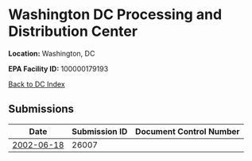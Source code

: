 # Washington DC Processing and Distribution Center

**Location:** Washington, DC

**EPA Facility ID:** 100000179193

[Back to DC Index](../../index.md)

## Submissions

| Date | Submission ID | Document Control Number |
|------|--------------|-------------------------|
| [2002-06-18](submissions/26007.md) | 26007 |  |
